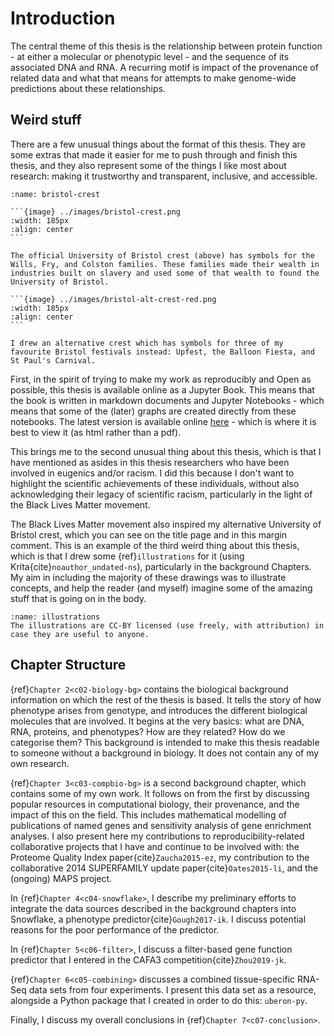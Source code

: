 # Introduction

<!--
NOTES:
* Around 3 pages long - like a longer version of the abstract
* List my contributions
* Explain what each chapter is and why it is there.
Short, so can probably be a bit more fussy about style, e.g.:
* No passive voice (zombie test).
* Varied sentence length.

Notes on chapters:
-->

[//]: # (TODO: Check that this is true)

The central theme of this thesis is the relationship between protein function - at either a molecular or phenotypic level - and the sequence of its associated DNA and RNA. 
A recurring motif is impact of the provenance of related data and what that means for attempts to make genome-wide predictions about these relationships. 

## Weird stuff

There are a few unusual things about the format of this thesis. 
They are some extras that made it easier for me to push through and finish this thesis, and they also represent some of the things I like most about research: making it trustworthy and transparent, inclusive, and accessible.

[//]: # (TODO: Cite Jupyter Book)

````{margin} Bristol Crest
:name: bristol-crest

```{image} ../images/bristol-crest.png
:width: 185px
:align: center
```

The official University of Bristol crest (above) has symbols for the Wills, Fry, and Colston families. These families made their wealth in industries built on slavery and used some of that wealth to found the University of Bristol.

```{image} ../images/bristol-alt-crest-red.png
:width: 185px
:align: center
```

I drew an alternative crest which has symbols for three of my favourite Bristol festivals instead: Upfest, the Balloon Fiesta, and St Paul's Carnival.
````

First, in the spirit of trying to make my work as reproducibly and Open as possible, this thesis is available online as a Jupyter Book.
This means that the book is written in markdown documents and Jupyter Notebooks - which means that some of the (later) graphs are created directly from these notebooks.
The latest version is available online [here](https://nataliethurlby.github.io/phenotype_from_genotype/) - which is where it is best to view it (as html rather than a pdf). 


This brings me to the second unusual thing about this thesis, which is that I have mentioned as asides in this thesis researchers who have been involved in eugenics and/or racism. 
I did this because I don't want to highlight the scientific achievements of these individuals, without also acknowledging their legacy of scientific racism, particularly in the light of the Black Lives Matter movement.

The Black Lives Matter movement also inspired my alternative University of Bristol crest, which you can see on the title page and in this margin comment.
This is an example of the third weird thing about this thesis, which is that I drew some {ref}`illustrations` for it (using Krita{cite}`noauthor_undated-ns`), particularly in the background Chapters.
My aim in including the majority of these drawings was to illustrate concepts, and help the reader (and myself) imagine some of the amazing stuff that is going on in the body.

```{margin} Illustrations 
:name: illustrations
The illustrations are CC-BY licensed (use freely, with attribution) in case they are useful to anyone. 
```

## Chapter Structure

{ref}`Chapter 2<c02-biology-bg>` contains the biological background information on which the rest of the thesis is based. 
It tells the story of how phenotype arises from genotype, and introduces the different biological molecules that are involved. 
It begins at the very basics: what are DNA, RNA, proteins, and phenotypes? 
How are they related?
How do we categorise them?
This background is intended to make this thesis readable to someone without a background in biology. 
It does not contain any of my own research. 

{ref}`Chapter 3<c03-compbio-bg>` is a second background chapter, which contains some of my own work. 
It follows on from the first by discussing popular resources in computational biology, their provenance, and the impact of this on the field. 
This includes mathematical modelling of publications of named genes and sensitivity analysis of gene enrichment analyses. 
I also present here my contributions to reproducibility-related collaborative projects that I have and continue to be involved with: the Proteome Quality Index paper{cite}`Zaucha2015-ez`, my contribution to the collaborative 2014 SUPERFAMILY update paper{cite}`Oates2015-li`, and the (ongoing) MAPS project. 

In {ref}`Chapter 4<c04-snowflake>`, I describe my preliminary efforts to integrate the data sources described in the background chapters into Snowflake, a phenotype predictor{cite}`Gough2017-ik`. I discuss potential reasons for the poor performance of the predictor.

In {ref}`Chapter 5<c06-filter>`, I discuss a filter-based gene function predictor that I entered in the CAFA3 competition{cite}`Zhou2019-jk`. 

[//]: # (TODO: Add a zenodo reference to uberon-py, and cite it)
[//]: # (TODO: Upload data and give it a zenodo reference and cite it)

{ref}`Chapter 6<c05-combining>` discusses a combined tissue-specific RNA-Seq data sets from four experiments.
I present this data set as a resource, alongside a Python package that I created in order to do this: `uberon-py`.

Finally, I discuss my overall conclusions in {ref}`Chapter 7<c07-conclusion>`.
